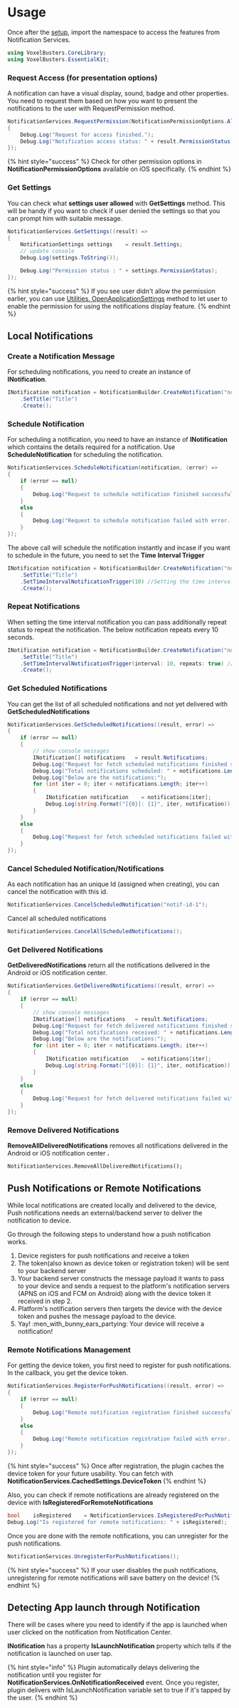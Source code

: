 # Usage

Once after the [setup](setup/), import the namespace to access the features from Notification Services.

```csharp
using VoxelBusters.CoreLibrary;
using VoxelBusters.EssentialKit;
```

### Request Access (for presentation options)

A notification can have a visual display, sound, badge and other properties. You need to request them based on how you want to present the notifications to the user with RequestPermission method.

```csharp
NotificationServices.RequestPermission(NotificationPermissionOptions.Alert | NotificationPermissionOptions.Sound | NotificationPermissionOptions.Badge, callback: (result, error) =>
{
    Debug.Log("Request for access finished.");
    Debug.Log("Notification access status: " + result.PermissionStatus);
});
```

{% hint style="success" %}
Check for other permission options in **NotificationPermissionOptions** available on iOS specifically.
{% endhint %}

### Get Settings

You can check what **settings user allowed** with **GetSettings** method. This will be handy if you want to check if user denied the settings so that you can prompt him with suitable message.

```csharp
NotificationServices.GetSettings((result) =>
{
    NotificationSettings settings    = result.Settings;
    // update console
    Debug.Log(settings.ToString());

    Debug.Log("Permission status : " + settings.PermissionStatus);
});
```

{% hint style="success" %}
If you see user didn't allow the permission earlier, you can use [Utilities. OpenApplicationSettings](../extras-utilities/usage.md#open-application-settings) method to let user to enable the permission for using the notifications display feature.
{% endhint %}

## Local Notifications

### Create a Notification Message

For scheduling notifications, you need to create an instance of **INotification**.

```csharp
INotification notification = NotificationBuilder.CreateNotification("notifId")
    .SetTitle("Title")
    .Create();
```

### Schedule Notification

For scheduling a notification, you need to have an instance of **INotification** which contains the details required for a notification. Use **ScheduleNotification** for scheduling the notification.

```csharp
NotificationServices.ScheduleNotification(notification, (error) =>
{
    if (error == null)
    {
        Debug.Log("Request to schedule notification finished successfully.");
    }
    else
    {
        Debug.Log("Request to schedule notification failed with error. Error: " + error);
    }
});
```

The above call will schedule the notification instantly and incase if you want to schedule in the future, you need to set the **Time Interval Trigger**

```csharp
INotification notification = NotificationBuilder.CreateNotification("notif-id-1")
    .SetTitle("Title")
    .SetTimeIntervalNotificationTrigger(10) //Setting the time interval to 10 seconds
    .Create();
```

### Repeat Notifications

When setting the time interval notification you can pass additionally repeat status to repeat the notification. The below notification repeats every 10 seconds.

```csharp
INotification notification = NotificationBuilder.CreateNotification("notif-id-1")
    .SetTitle("Title")
    .SetTimeIntervalNotificationTrigger(interval: 10, repeats: true) //Setting the time interval to 10 seconds
    .Create();
```

### Get Scheduled Notifications

You can get the list of all scheduled notifications and not yet delivered with **GetScheduledNotifications**

```csharp
NotificationServices.GetScheduledNotifications((result, error) =>
{
    if (error == null)
    {
        // show console messages
        INotification[] notifications   = result.Notifications;
        Debug.Log("Request for fetch scheduled notifications finished successfully.");
        Debug.Log("Total notifications scheduled: " + notifications.Length);
        Debug.Log("Below are the notifications:");
        for (int iter = 0; iter < notifications.Length; iter++)
        {
            INotification notification    = notifications[iter];
            Debug.Log(string.Format("[{0}]: {1}", iter, notification));
        }
    }
    else
    {
        Debug.Log("Request for fetch scheduled notifications failed with error. Error: " + error);
    }
});
```

### Cancel Scheduled Notification/Notifications

As each notification has an unique Id (assigned when creating), you can cancel the notification with this id.

```csharp
NotificationServices.CancelScheduledNotification("notif-id-1");
```

Cancel all scheduled notifications

```csharp
NotificationServices.CancelAllScheduledNotifications();
```

### Get Delivered Notifications

**GetDeliveredNotifications** return all the notifications delivered in the Android or iOS notification center.

```csharp
NotificationServices.GetDeliveredNotifications((result, error) =>
{
    if (error == null)
    {
        // show console messages
        INotification[] notifications   = result.Notifications;
        Debug.Log("Request for fetch delivered notifications finished successfully.");
        Debug.Log("Total notifications received: " + notifications.Length);
        Debug.Log("Below are the notifications:");
        for (int iter = 0; iter < notifications.Length; iter++)
        {
            INotification notification    = notifications[iter];
            Debug.Log(string.Format("[{0}]: {1}", iter, notification));
        }
    }
    else
    {
        Debug.Log("Request for fetch delivered notifications failed with error. Error: " + error);
    }
});
```

### Remove Delivered Notifications

**RemoveAllDeliveredNotifications** removes all notifications delivered in the Android or iOS notification center **.**

```
NotificationServices.RemoveAllDeliveredNotifications();
```

## Push Notifications or Remote Notifications

While local notifications are created locally and delivered to the device, Push notifications needs an external/backend server to deliver the notification to device.

Go through the following steps to understand how a push notification works.

1. Device registers for push notifications and receive a token
2. The token(also known as device token or registration token) will be sent to your backend server
3. Your backend server constructs the message payload it wants to pass to your device and sends a request to the platform's notification servers (APNS on iOS and FCM on Android) along with the device token it received in step 2.
4. Platform's notification servers then targets the device with the device token and pushes the message payload to the device.
5. Yay! :men\_with\_bunny\_ears\_partying: Your device will receive a notification!

### Remote Notifications Management

For getting the device token, you first need to register for push notifications. In the callback, you get the device token.

```csharp
NotificationServices.RegisterForPushNotifications((result, error) =>
{
    if (error == null)
    {
        Debug.Log("Remote notification registration finished successfully. Device token: " + result.DeviceToken);
    }
    else
    {
        Debug.Log("Remote notification registration failed with error. Error: " + error.Description);
    }
});
```

{% hint style="success" %}
Once after registration, the plugin caches the device token for your future usability. You can fetch with **NotificationServices.CachedSettings.DeviceToken**
{% endhint %}

Also, you can check if remote notifications are already registered on the device with **IsRegisteredForRemoteNotifications**

```csharp
bool    isRegistered    = NotificationServices.IsRegisteredForPushNotifications();
Debug.Log("Is registered for remote notifications: " + isRegistered);
```

Once you are done with the remote notifications, you can unregister for the push notifications.

```csharp
NotificationServices.UnregisterForPushNotifications();
```

{% hint style="success" %}
If your user disables the push notifications, unregistering for remote notifications will save battery on the device!
{% endhint %}



## Detecting App launch through Notification

There will be cases where you need to identify if the app is launched when user clicked on the notification from Notification Center.

**INotification** has a property **IsLaunchNotification** property which tells if the notification is launched on user tap.

{% hint style="info" %}
Plugin automatically delays delivering the notification until you register for **NotificationServices.OnNotificationReceived** event. Once you register, plugin delivers with IsLaunchNotification variable set to true if it's tapped by the user.
{% endhint %}
